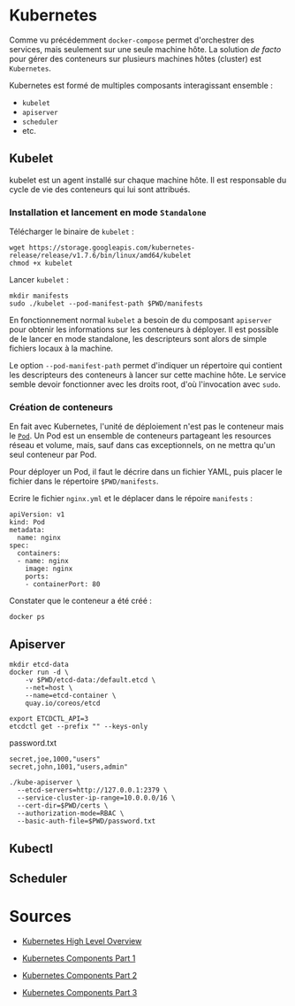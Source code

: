 
# Kubernetes

Comme vu précédemment `docker-compose` permet d'orchestrer des services,
mais seulement sur une seule machine hôte. La solution *de facto* pour
gérer des conteneurs sur plusieurs machines hôtes (cluster) est `Kubernetes`.

Kubernetes est formé de multiples composants interagissant ensemble :
- `kubelet`
- `apiserver`
- `scheduler`
- etc.

## Kubelet

kubelet est un agent installé sur chaque machine hôte. Il est responsable
du cycle de vie des conteneurs qui lui sont attribués.

### Installation et lancement en mode `Standalone`

Télécharger le binaire de `kubelet` :
```
wget https://storage.googleapis.com/kubernetes-release/release/v1.7.6/bin/linux/amd64/kubelet
chmod +x kubelet
```
Lancer `kubelet` :
```
mkdir manifests
sudo ./kubelet --pod-manifest-path $PWD/manifests
```
En fonctionnement normal `kubelet` a besoin de du composant `apiserver` pour obtenir 
les informations sur les conteneurs à déployer. Il est possible de le lancer en mode 
standalone, les descripteurs sont alors de simple fichiers locaux à la machine.

Le option `--pod-manifest-path` permet d'indiquer un répertoire qui contient les
descripteurs des conteneurs à lancer sur cette machine hôte.
Le service semble devoir fonctionner avec les droits root, d'où l'invocation avec `sudo`.

### Création de conteneurs

En fait avec Kubernetes, l'unité de déploiement n'est pas le conteneur mais le [`Pod`](https://kubernetes.io/docs/concepts/workloads/pods/pod-overview/).
Un Pod est un ensemble de conteneurs partageant les resources réseau et volume,
mais, sauf dans cas exceptionnels, on ne mettra qu'un seul conteneur par Pod.

Pour déployer un Pod, il faut le décrire dans un fichier YAML, puis placer le fichier
dans le répertoire `$PWD/manifests`.

Ecrire le fichier `nginx.yml` et le déplacer dans le répoire `manifests` :
```
apiVersion: v1
kind: Pod
metadata:
  name: nginx
spec:
  containers:
  - name: nginx
    image: nginx
    ports:
    - containerPort: 80
```

Constater que le conteneur a été créé :
```
docker ps
```

## Apiserver

```
mkdir etcd-data
docker run -d \
    -v $PWD/etcd-data:/default.etcd \
    --net=host \
    --name=etcd-container \
    quay.io/coreos/etcd
```

```
export ETCDCTL_API=3
etcdctl get --prefix "" --keys-only
```

password.txt
```
secret,joe,1000,"users"
secret,john,1001,"users,admin"
```

```
./kube-apiserver \
  --etcd-servers=http://127.0.0.1:2379 \
  --service-cluster-ip-range=10.0.0.0/16 \
  --cert-dir=$PWD/certs \
  --authorization-mode=RBAC \
  --basic-auth-file=$PWD/password.txt

```

## Kubectl

## Scheduler

# Sources

* [Kubernetes High Level Overview](https://jvns.ca/blog/2017/06/04/learning-about-kubernetes/)

* [Kubernetes Components Part 1](http://kamalmarhubi.com/blog/2015/08/27/what-even-is-a-kubelet/)

* [Kubernetes Components Part 2](http://kamalmarhubi.com/blog/2015/09/06/kubernetes-from-the-ground-up-the-api-server/)

* [Kubernetes Components Part 3](http://kamalmarhubi.com/blog/2015/11/17/kubernetes-from-the-ground-up-the-scheduler/)
